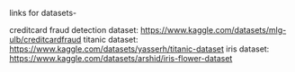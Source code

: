 links for datasets-

creditcard fraud detection dataset: https://www.kaggle.com/datasets/mlg-ulb/creditcardfraud
titanic dataset: https://www.kaggle.com/datasets/yasserh/titanic-dataset
iris dataset: https://www.kaggle.com/datasets/arshid/iris-flower-dataset
